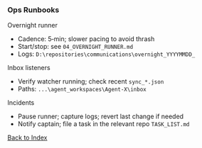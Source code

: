 ### Ops Runbooks

Overnight runner
- Cadence: 5‑min; slower pacing to avoid thrash
- Start/stop: see `04_OVERNIGHT_RUNNER.md`
- Logs: `D:\repositories\communications\overnight_YYYYMMDD_`

Inbox listeners
- Verify watcher running; check recent `sync_*.json`
- Paths: `...\agent_workspaces\Agent-X\inbox`

Incidents
- Pause runner; capture logs; revert last change if needed
- Notify captain; file a task in the relevant repo `TASK_LIST.md`



[Back to Index](00_INDEX.md)



